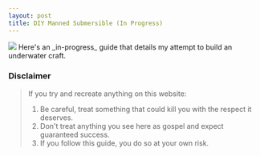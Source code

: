 ```yaml
---
layout: post
title: DIY Manned Submersible (In Progress)
---
```

<img src="http://www.alexandersiegel.com/images/submarine/20170530_222431.jpg">
Here's an _in-progress_ guide that details my attempt to build an underwater craft.

### [](#disclaimer)Disclaimer
> If you try and recreate anything on this website:
> 1. Be careful, treat something that could kill you with the respect it deserves.
> 2. Don't treat anything you see here as gospel and expect guaranteed success. 
> 3. If you follow this guide, you do so at your own risk.
